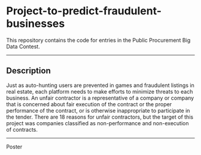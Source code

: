 # Project-to-predict-fraudulent-businesses
This repository contains the code for entries in the Public Procurement Big Data Contest.

___
## Description
Just as auto-hunting users are prevented in games and fraudulent listings in real estate, each platform needs to make efforts to minimize threats to each business. An unfair contractor is a representative of a company or company that is concerned about fair execution of the contract or the proper performance of the contract, or is otherwise inappropriate to participate in the tender. There are 18 reasons for unfair contractors, but the target of this project was companies classified as non-performance and non-execution of contracts.


___
Poster
